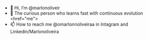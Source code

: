- 👋 Hi, I’m @marlonoliveir
- 👀 The curious person who learns fast with continuous evolution <href="me">
- 📫 How to reach me @omarlonnoliveiraa in Intagram and Linkedin/Marlonoliveira
